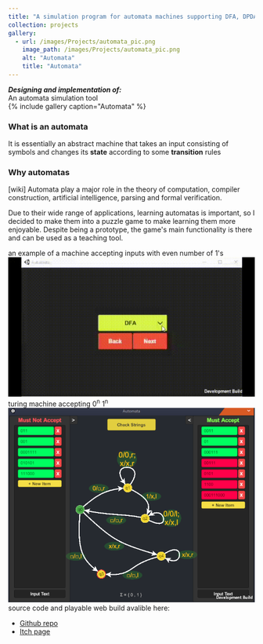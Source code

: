 ```yaml
---
title: "A simulation program for automata machines supporting DFA, DPDA, Turing"
collection: projects
gallery:
  - url: /images/Projects/automata_pic.png  
    image_path: /images/Projects/automata_pic.png  
    alt: "Automata"
    title: "Automata"
---
```

***Designing and implementation of:***  
An automata simulation tool    
{% include gallery caption="Automata" %}

### What is an automata    
It is essentially an abstract machine that takes an input consisting of symbols and changes its **state** according to some **transition** rules

 

### Why automatas  
[wiki] Automata play a major role in the theory of computation, compiler construction, artificial intelligence, parsing and formal verification.    

Due to their wide range of applications, learning automatas is important, so I decided to make them into a puzzle game to make learning them more enjoyable. Despite being a prototype, the game's main functionality is there and can be used as a teaching tool. 

an example of a machine accepting inputs with even number of 1's  
![gif](/images/Projects/automata.gif)  
turing machine accepting 0<sup>n</sup> 1<sup>n</sup>   
![img](/images/Projects/automata_pic.png)   
source code and playable web build avalible here: 
* [Github repo](https://github.com/mohmehdi/Automata)  
* [Itch page](https://mohmehdi.itch.io/automata-simulator)


